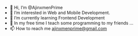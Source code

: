 - 👋 Hi, I’m @AjinxmenPrime
- 👀 I’m interested in Web and Mobile Development.
- 🌱 I’m currently learning Frontend Development
- 💞️ In my free time I teach some programming to my friends ...
- 📫 How to reach me ajinxmenprime@gmail.com

<!---
AjinxmenPrime/AjinxmenPrime is a ✨ special ✨ repository because its `README.md` (this file) appears on your GitHub profile.
You can click the Preview link to take a look at your changes.
--->
